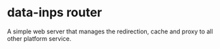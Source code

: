 # data-inps router

A simple web server that manages the redirection, cache and proxy to all other platform service.